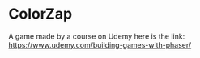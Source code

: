 # ColorZap
A game made by a course on Udemy here is the link: https://www.udemy.com/building-games-with-phaser/
